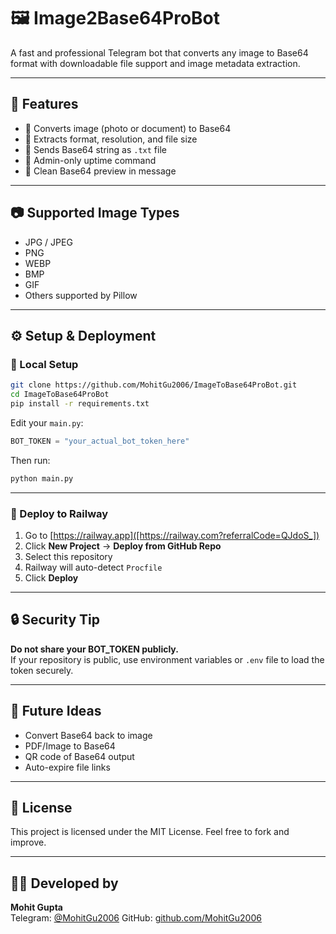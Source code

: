 # 🖼️ Image2Base64ProBot

A fast and professional Telegram bot that converts any image to Base64 format with downloadable file support and image metadata extraction.

---

## 🚀 Features

- 🔄 Converts image (photo or document) to Base64
- 📏 Extracts format, resolution, and file size
- 📄 Sends Base64 string as `.txt` file
- 🔐 Admin-only uptime command
- 🧬 Clean Base64 preview in message

---

## 📷 Supported Image Types

- JPG / JPEG
- PNG
- WEBP
- BMP
- GIF
- Others supported by Pillow

---

## ⚙️ Setup & Deployment

### 🔧 Local Setup

```bash
git clone https://github.com/MohitGu2006/ImageToBase64ProBot.git
cd ImageToBase64ProBot
pip install -r requirements.txt
```

Edit your `main.py`:

```python
BOT_TOKEN = "your_actual_bot_token_here"
```

Then run:

```bash
python main.py
```

---

### 🚀 Deploy to Railway

  1. Go to [https://railway.app]([https://railway.com?referralCode=QJdoS_])
2. Click **New Project** → **Deploy from GitHub Repo**
3. Select this repository
4. Railway will auto-detect `Procfile`
5. Click **Deploy**

---

## 🔒 Security Tip

**Do not share your BOT_TOKEN publicly.**  
If your repository is public, use environment variables or `.env` file to load the token securely.

---

## 🧠 Future Ideas

- Convert Base64 back to image
- PDF/Image to Base64
- QR code of Base64 output
- Auto-expire file links

---

## 📄 License

This project is licensed under the MIT License. Feel free to fork and improve.

---

## 👨‍💻 Developed by

**Mohit Gupta**  
Telegram: [@MohitGu2006](https://t.me/MohitGu2006)
GitHub: [github.com/MohitGu2006](https://github.com/MohitGu2006)
